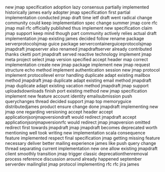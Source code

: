 new jmap specification adoption lazy consensus partially implemented historically james early adopter jmap specification first partial implementation conducted jmap draft time ietf draft went radical change community could keep implementation spec change summer jmap core rfc jmap mail rfc officially published thus implement new specification claim jmap support keep mind though part community actively relies actual draft implementation jmap existing james decided follow rename package serverprotocolsjmap guice package servercontainerguiceprotocolsjmap jmapdraft jmapserver also renamed jmapdraftserver already contributed thanks cketti port jmapdraft served reactive technology implement jmap meta project select jmap version specified accept header map correct implementation create new jmap package implement new jmap request structure echo method implement authentication session new jmap protocol implement protocollevel error handling duplicate adapt existing mailbox method jmapdraft jmap duplicate adapt existing email method jmapdraft jmap duplicate adapt existing vacation method jmapdraft jmap support uploadsdownloads finish port existing method new jmap specification implement new feature account identity emailsubmission push querychanges thread decided support jmap top memoryguice distributedjames product ensure change done jmapdraft implementing new jmap one regarding versioning accept header accept applicationjsonjmapversiondraft would redirect jmapdraft accept applicationjsonjmapversionrfc would redirect jmap jmapversion omitted redirect first towards jmapdraft jmap jmapdraft becomes deprecated worth mentioning well took writing new implementation scala consequence feature implemented respect final specification jmap getting missing feature necessary deliver better mailing experience james like push query change thread separating current implementation new one allow existing jmapdraft client smoothly transition jmap trigger classic deprecationthenremoval process reference discussion around already happened september serverdev mailinglist jmap protocol implementing rfc rfc jira james